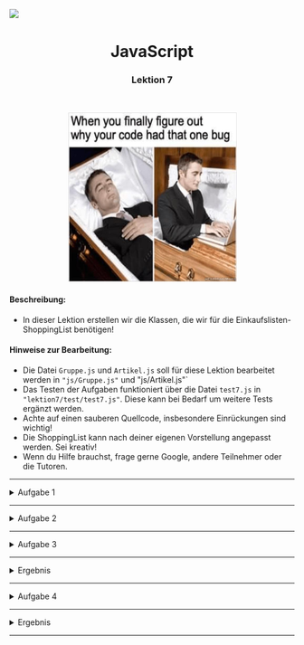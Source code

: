 ![](https://us-central1-progress-markdown.cloudfunctions.net/progress/78)
<h1 align="center">JavaScript</h1>
<h3 align="center">Lektion 7</h3>
<br>

<p align="center">
  <img src="img/meme-lektion7.jpeg" width="300" height="300"/>
</p>

#### Beschreibung:
- In dieser Lektion erstellen wir die Klassen, die wir für die Einkaufslisten-ShoppingList benötigen!

#### Hinweise zur Bearbeitung:

- Die Datei `Gruppe.js` und `Artikel.js` soll für diese Lektion bearbeitet werden in `"js/Gruppe.js"` und "js/Artikel.js"`
- Das Testen der Aufgaben funktioniert über die Datei `test7.js` in `"lektion7/test/test7.js"`. Diese kann bei Bedarf um
  weitere Tests ergänzt werden.
- Achte auf einen sauberen Quellcode, insbesondere Einrückungen sind wichtig!
- Die ShoppingList kann nach deiner eigenen Vorstellung angepasst werden. Sei kreativ!
- Wenn du Hilfe brauchst, frage gerne Google, andere Teilnehmer oder die Tutoren.

---
<details>
<summary>Aufgabe 1</summary>

Gehe zuerst in die Datei `Artikel.js`. Erstelle hier die Klasse mit dem Namen `Artikel`. Diese Klasse, soll
die einzelnen Artikelinstanzen verwalten. <br> <br>
Wenn eine neue Artikelinstanz erstellt wird, soll als Parameter `name` und `position` übergeben werden. Weitere properties
der Klasse sind der boolean-wert `gekauft`und `id`. Außerdem wird außerhalb des Konstruktors die Variable `counter` benötigt.  
Diese soll mit `1` initialisiert werden und bei jedem Aufruf der `id` zugewiesen werden und gleichzeitig um eins erhöht werden.
So soll eine eindeutige id erzeugt werden, die für react benötigt wird.<br> <br>

**Pseudocode:**
1. Erstelle eine Klasse mit dem namen `Artikel`
2. Erstelle einen Konstruktor mit den Parametern `name` und `position`. Füge außerdem als weitere properties `gekauft`und `id` hinzu. gekauft soll mit `false` initalisiert werden
3. Erstelle oberhalb des Konstruktors die Variable `counter`. Dieser soll der Wert `1` zugewiesen werden. Außerdem soll der `id` (innerhalb des Kosntruktors)
   dieser `counter` zugewiesen werden und gleichzeitig um eins erhöht werden. Das Zuweisen und Erhöhen kann über folgenden Code innerhalb des Konstruktors erreicht werden: 
```
this.id = Artikel.counter++
```
4. Füge ans Ende der Klasse folgenden Code hinzu:
   ```
   export {Artikel}
   ```
   Dieser Code exportiert die Klasse `Artikel` und macht es für die Datei `test7.js` möglich, diese Klasse und ihre
   Methoden zu testen

</details>

---

<details>
<summary>Aufgabe 2</summary>

Gehe zuerst in die Datei `Gruppe.js`. Erstelle hier die Klasse mit dem Namen `Gruppe`. Diese Klasse, soll
die einzelne Gruppeninstanz verwalten. <br> <br>
Wenn eine neue Gruppeninstanz erstellt wird, soll als Parameter `name` und `index` übergeben werden. Weitere properties
der Klasse sind die `artikelListe`und `id`. Außerdem wird außerhalb des Konstruktors die Variable `counter` benötigt.  
Diese soll mit `1` initialisiert werden und bei jedem Aufruf der `id` zugewiesen werden und gleichzeitig um eins erhöht werden. 
So soll eine eindeutige id erzeugt werden, die für react benötigt wird.<br> <br>

**Pseudocode:** 
1. Erstelle eine Klasse mit dem namen `Gruppe`
2. Erstelle einen Konstruktor mit den Parametern `name` und `index`. Füge außerdem als weitere properties die `artikelListe`und `id` hinzu.
3. Erstelle oberhalb des Konstruktors die Variable `counter`. Dieser soll der Wert `1` zugewiesen werden. Außerdem soll der `id` (innerhalb des Kosntruktors)
dieser `counter` zugewiesen werden und um eins erhöht werden.
4. Füge ans Ende der Klasse folgenden Code hinzu:
   ```
   export {Gruppe}
   ```
   Dieser Code exportiert die Klasse `Gruppe` und macht es für die Datei `test7.js` möglich, diese Klasse und ihre
   Methoden zu testen
5. Füge folgenden import dem Anfang der Klasse hinzu: 
```
import {Artikel} from './Artikel'
import {Shopping} from './Shopping'
```

</details>

___


<details>
<summary>Aufgabe 3</summary>

Erstelle nun innerhalb der Klasse `Gruppe` die Methode `artikelAuflisten`, die als Parameter einen boolean-wert  `gekauft` nimmt. Dieser steuert die Anzeige, der bereits gekauften oder noch zu kaufenden Artikel.
Diese Funktion gibt alle Gruppen aus der `gruppenListe` und ihre Artikel auf der Konsole aus. Verwende dafür eine 
for-of-Schleife

**Pseudo-Code:**
1. Schreibe eine Funktion mit dem Namen `artikelAuflisten` mit dem Parameter `gekauft`.
2. Erstelle eine for-of-Schleife, die durch die `artikelListe` geht. 
3. für jedes Element der `artikelListe`, soll nun mithilfe einer if-Abfrage überprüft werden, ob `gekauft` gleich `gekauft` ist 
und wenn dies der Fall ist, soll der Artikel ausgegeben werden  <br><br> **Hinweis:** innerhalb der Klasse, können die Elemente wie folgt ausgegeben werden:
```
`${artikel.name}`
```

</details>

___

<details>
<summary>Ergebnis</summary>

Durch das Ausführen der Datei `test7.js`, sollte folgendes auf deiner Konsole ausgegeben werden:
>![](img/lektion7-3.png)

</details>



---

<details>
<summary>Aufgabe 4</summary>

In dieser Aufgabe erstellen wir die Klasse `Shopping`. Diese Klasse steuert die Einkaufsliste und enthält die `gruppenListe`.
Sie enthält die zwei properties  `gruppenListe`, `aktiveGruppe` und die Methoden aus Lektion 6 (`gruppeFinden`,
`gruppeHinzufuegen`, `gruppeUmbenennen`, `gruppeEntfernen`). Parameter enthält sie keine.
In dieser Aufgabe testen wir nur die Methode `gruppeFinden`.

**Pseudo-Code:**
1. Schreibe eine Klasse "Shopping" füge folgende properties hinzu:
    - `gruppenListe`
    - `aktiveGruppe`
    - für die Zusatzaufgabe: `setup`
2. Kopiere die Methoden `gruppeFinden`, `gruppeHinzufuegen`, `gruppeUmbenennen` und `gruppeEntfernen` aus der Datei
   `lektion6.js` in diese Klasse hinein
    - entferne jeweils das keyword `function` vor jedem Funktionsnamen
    - setze das keyword `this` jeweils an passender Stelle ein. (**Hinweis:** dies wird benutzt, wenn du auf properties
      der Klasse zugreifen willst)
3. Füge ans Ende der Klasse folgenden Code hinzu:
   ```
   export {Shopping}
   ```
   Dieser Code exportiert die Klasse `Shopping` und macht es für die Datei `test7.js` möglich, diese Klasse und ihre
   Methoden zu testen

</details>

___

<details>
<summary>Ergebnis</summary>

Nun soll in der Datei `test7.js` die Methoden `gruppeHinzufuegen` und `gruppeFinden` getestet werden. Unkommentiere hierzu die
Zeile 43.
>![](img/lektion7-4.png)

</details>

---

